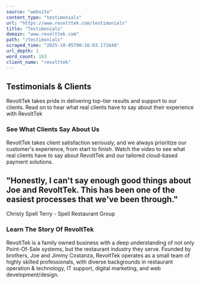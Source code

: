 ```yaml
---
source: "website"
content_type: "testimonials"
url: "https://www.revolttek.com/testimonials"
title: "Testimonials"
domain: "www.revolttek.com"
path: "/testimonials"
scraped_time: "2025-10-05T00:16:03.171648"
url_depth: 1
word_count: 163
client_name: "revolttek"
---
```


## Testimonials & Clients

RevoltTek takes pride in delivering top-tier results and support to our clients. Read on to hear what real clients have to say about their experience with RevoltTek

### See What Clients Say About Us

RevoltTek takes client satisfaction seriously, and we always prioritize our customer's experience, from start to finish. Watch the video to see what real clients have to say about RevoltTek and our tailored cloud-based payment solutions.

## "Honestly, I can't say enough good things about Joe and RevoltTek. This has been one of the easiest processes that we've been through."

Christy Spell Terry - Spell Restaurant Group

### Learn The Story Of RevoltTek

RevoltTek is a family owned business with a deep understanding of not only Point-Of-Sale systems, but the restaurant industry they serve. Founded by brothers, Joe and Jimmy Costanza, RevoltTek operates as a small team of highly skilled professionals, with diverse backgrounds in restaurant operation & technology, IT support, digital marketing, and web development/design.